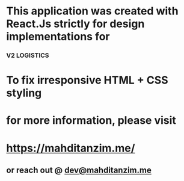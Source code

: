 # This application was created with React.Js strictly for design implementations for

### V2 LOGISTICS

# To fix irresponsive HTML + CSS styling

# for more information, please visit

# https://mahditanzim.me/

## or reach out @ dev@mahditanzim.me